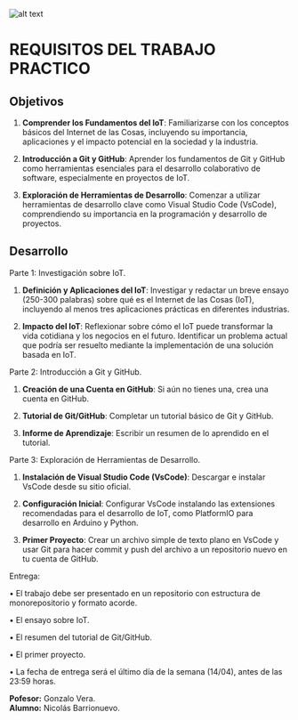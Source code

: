 ![alt text](iotfo.png)

# REQUISITOS DEL TRABAJO PRACTICO

## Objetivos

1. **Comprender los Fundamentos del IoT**: Familiarizarse con los
   conceptos básicos del Internet de las Cosas, incluyendo su
   importancia, aplicaciones y el impacto potencial en la sociedad y
   la industria.

2. **Introducción a Git y GitHub**: Aprender los fundamentos de Git y
   GitHub como herramientas esenciales para el desarrollo
   colaborativo de software, especialmente en proyectos de IoT.

3. **Exploración de Herramientas de Desarrollo**: Comenzar a
   utilizar herramientas de desarrollo clave como Visual Studio Code
   (VsCode), comprendiendo su importancia en la programación y
   desarrollo de proyectos.

## Desarrollo

Parte 1: Investigación sobre IoT.

1. **Definición y Aplicaciones del IoT**: Investigar y redactar un breve
   ensayo (250-300 palabras) sobre qué es el Internet de las Cosas
   (IoT), incluyendo al menos tres aplicaciones prácticas en
   diferentes industrias.

2. **Impacto del IoT**: Reflexionar sobre cómo el IoT puede
   transformar la vida cotidiana y los negocios en el futuro. Identificar
   un problema actual que podría ser resuelto mediante la
   implementación de una solución basada en IoT.

Parte 2: Introducción a Git y GitHub.

1. **Creación de una Cuenta en GitHub**: Si aún no tienes una, crea
   una cuenta en GitHub.

2. **Tutorial de Git/GitHub**: Completar un tutorial básico de Git y
   GitHub.

3. **Informe de Aprendizaje**: Escribir un resumen de lo aprendido en
   el tutorial.

Parte 3: Exploración de Herramientas de Desarrollo.

1. **Instalación de Visual Studio Code (VsCode)**: Descargar e
   instalar VsCode desde su sitio oficial.

2. **Configuración Inicial**: Configurar VsCode instalando las
   extensiones recomendadas para el desarrollo de IoT, como
   PlatformIO para desarrollo en Arduino y Python.

3. **Primer Proyecto**: Crear un archivo simple de texto plano en
   VsCode y usar Git para hacer commit y push del archivo a un
   repositorio nuevo en tu cuenta de GitHub.

Entrega:

• El trabajo debe ser presentado en un repositorio con estructura de
monorepositorio y formato acorde.

• El ensayo sobre IoT.

• El resumen del tutorial de Git/GitHub.

• El primer proyecto.

• La fecha de entrega será el último día de la semana (14/04), antes
de las 23:59 horas.

**Pofesor:** Gonzalo Vera.  
**Alumno:** Nicolás Barrionuevo.
